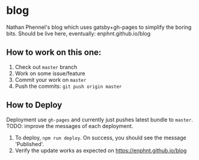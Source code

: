 # blog
Nathan Phennel's blog which uses gatsby+gh-pages to simplify the boring bits. Should be live here, eventually: enphnt.github.io/blog

## How to work on this one:

1. Check out `master` branch
2. Work on some issue/feature
3. Commit your work on `master`
4. Push the commits: `git push origin master`

## How to Deploy

Deployment use `gh-pages` and currently just pushes latest bundle to `master`. TODO: improve the messages of each deployment.

1. To deploy, `npm run deploy`. On success, you should see the message 'Published'.
2. Verify the update works as expected on https://enphnt.github.io/blog
